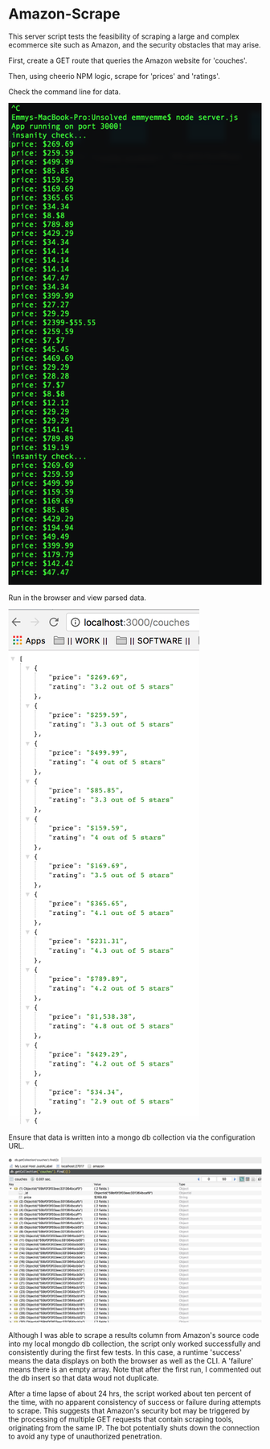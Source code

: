 # Amazon-Scrape

This server script tests the feasibility of scraping a large and complex ecommerce site such as Amazon, and the security obstacles that may arise. 

First, create a GET route that queries the Amazon website for 'couches'. 

Then, using cheerio NPM logic, scrape for 'prices' and 'ratings'.

Check the command line for data. 

![](images/AMZ1.png)

Run in the browser and view parsed data. 

![](images/AMZ2.png)

Ensure that data is written into a mongo db collection via the configuration URL. 

![](images/AMZ3.png)

Although I was able to scrape a results column from Amazon's source code into my local mongdo db collection, the script only worked successfully and consistently during the first few tests. In this case, a runtime 'success' means the data displays on both the browser as well as the CLI. A 'failure' means there is an empty array. Note that after the first run, I commented out the db insert so that data woud not duplicate. 

After a time lapse of about 24 hrs, the script worked about ten percent of the time, with no apparent consistency of success or failure during attempts to scrape. This suggests that Amazon's security bot may be triggered by the processing of multiple GET requests that contain scraping tools, originating from the same IP. The bot potentially shuts down the connection to avoid any type of unauthorized penetration. 

